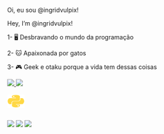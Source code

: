 Oi, eu sou @ingridvulpix!

Hey, I’m @ingridvulpix!
 
 1- :desktop_computer: Desbravando o mundo da programação
 
 2- :cat: Apaixonada por gatos
 
 3- :video_game: Geek e otaku porque a vida tem dessas coisas

 <div>
  <a href="https://github.com/ingridvulpix">
  <img height="180em" src="https://github-readme-stats.vercel.app/api?username=ingridvulpix&show_icons=true&theme=dracula&include_all_commits=true&count_private=true"/>
  <img height="180em" src="https://github-readme-stats.vercel.app/api/top-langs/?username=ingridvulpix&layout=compact&langs_count=7&theme=dracula"/>
</div>

<div style="display: inline_block"><br>
  <img align="center" alt="Ingrid-Py" height="30" width="40" src="https://raw.githubusercontent.com/devicons/devicon/master/icons/python/python-plain.svg">
</div>
  
  ##
 
<div> 
  <a href="https://instagram.com/ingridvulpix" target="_blank"><img src="https://img.shields.io/badge/-Instagram-%23E4405F?style=for-the-badge&logo=instagram&logoColor=white" target="_blank"></a>
  <a href = "mailto:ingridalmeidafs@gmail.com"><img src="https://img.shields.io/badge/-Gmail-%23333?style=for-the-badge&logo=gmail&logoColor=white" target="_blank"></a>
  <a href="https://www.linkedin.com/in/ingrid-de-almeida/" target="_blank"><img src="https://img.shields.io/badge/-LinkedIn-%230077B5?style=for-the-badge&logo=linkedin&logoColor=white" target="_blank"></a> 
 
</div>
